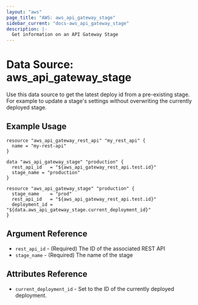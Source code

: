 ```yaml
---
layout: "aws"
page_title: "AWS: aws_api_gateway_stage"
sidebar_current: "docs-aws_api_gateway_stage"
description: |-
  Get information on an API Gateway Stage
---
```


# Data Source: aws_api_gateway_stage

Use this data source to get the latest deploy id from a pre-existing stage. For example
to update a stage's settings without overwriting the currently deployed stage.

## Example Usage

```hcl
resource "aws_api_gateway_rest_api" "my_rest_api" {
  name = "my-rest-api"
}

data "aws_api_gateway_stage" "production" {
  rest_api_id   = "${aws_api_gateway_rest_api.test.id}"
  stage_name = "production"
}

resource "aws_api_gateway_stage" "production" {
  stage_name    = "prod"
  rest_api_id   = "${aws_api_gateway_rest_api.test.id}"
  deployment_id = "${data.aws_api_gateway_stage.current_deployment_id}"
}
```

## Argument Reference

 * `rest_api_id` - (Required) The ID of the associated REST API
 * `stage_name` - (Required) The name of the stage

## Attributes Reference

 * `current_deployment_id` - Set to the ID of the currently deployed deployment.
